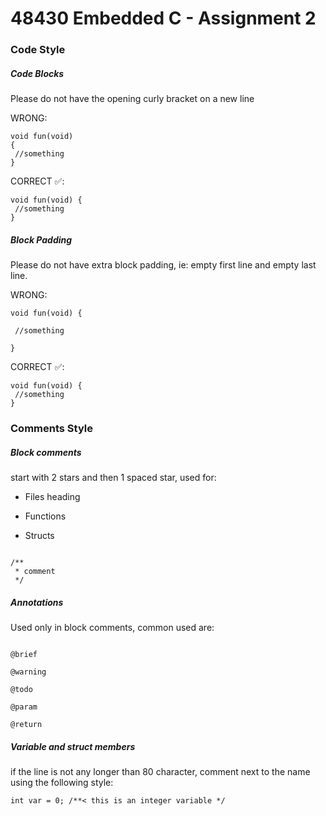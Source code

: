 # 48430 Embedded C - Assignment 2

### Code Style

##### Code Blocks

Please do not have the opening curly bracket on a new line

WRONG:

```
void fun(void)
{
 //something
}
```

CORRECT ✅:

```
void fun(void) {
 //something
}
```

##### Block Padding

Please do not have extra block padding, ie: empty first line and empty last line.

WRONG:

```
void fun(void) {

 //something

}
```

CORRECT ✅:

```
void fun(void) {
 //something
}
```

### Comments Style

##### Block comments

start with 2 stars and then 1 spaced star, used for:

- Files heading

- Functions

- Structs

```

/**
 * comment
 */

```

##### Annotations

Used only in block comments, common used are:

```

@brief

@warning

@todo

@param

@return

```

##### Variable and struct members

if the line is not any longer than 80 character, comment next to the name using the following style:

```
int var = 0; /**< this is an integer variable */

```
